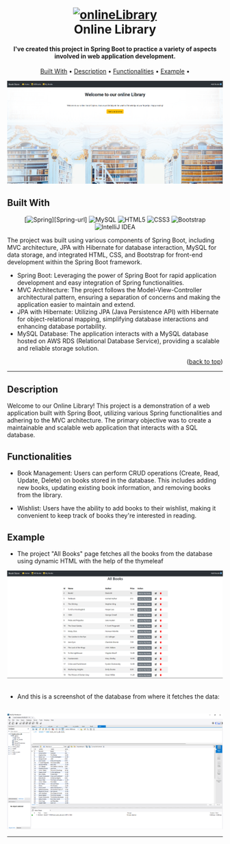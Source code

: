 
<h1 align="center">
  <br>
  <a href="http://www.amitmerchant.com/electron-markdownify"><img src="https://cdn-icons-png.flaticon.com/512/2888/2888404.png" alt="onlineLibrary" width="200"></a>
  <br>
  Online Library
  <br>
</h1>

<h4 align="center">I've created this project in Spring Boot to practice a variety of aspects involved in web application development.</h4>


<p align="center">
  <a href="#built-with">Built With</a> •
  <a href="#description">Description</a> •
  <a href="#functionalities">Functionalities</a> •
  <a href="#example">Example</a> •
</p>

![screenshot](https://github.com/DaVinci0003/LibraryDemo/blob/main/images/img.png)

## Built With

<div align="center">
  
[![Spring][Spring-Boot]][Spring-url]
![MySQL](https://img.shields.io/badge/mysql-4479A1.svg?style=for-the-badge&logo=mysql&logoColor=white)
![HTML5](https://img.shields.io/badge/html5-%23E34F26.svg?style=for-the-badge&logo=html5&logoColor=white)
![CSS3](https://img.shields.io/badge/css3-%231572B6.svg?style=for-the-badge&logo=css3&logoColor=white)
![Bootstrap](https://img.shields.io/badge/bootstrap-%238511FA.svg?style=for-the-badge&logo=bootstrap&logoColor=white)
![IntelliJ IDEA](https://img.shields.io/badge/IntelliJIDEA-000000.svg?style=for-the-badge&logo=intellij-idea&logoColor=white)

</div>

 The project was built using various components of Spring Boot, including MVC architecture, JPA with Hibernate for database interaction, MySQL for data storage, and integrated HTML, CSS, and Bootstrap for front-end development within the Spring Boot framework.

 * Spring Boot: Leveraging the power of Spring Boot for rapid application development and easy integration of Spring functionalities.
 * MVC Architecture: The project follows the Model-View-Controller architectural pattern, ensuring a separation of concerns and making the application easier to maintain and extend.
 * JPA with Hibernate: Utilizing JPA (Java Persistence API) with Hibernate for object-relational mapping, simplifying database interactions and enhancing database portability.
 * MySQL Database: The application interacts with a MySQL database hosted on AWS RDS (Relational Database Service), providing a scalable and reliable storage solution.


<p align="right">(<a href="#readme-top">back to top</a>)</p>

---


## Description
Welcome to our Online Library! This project is a demonstration of a web application built with Spring Boot, utilizing various Spring functionalities and adhering to the MVC architecture. The primary objective was to create a maintainable and scalable web application that interacts with a SQL database.

## Functionalities

* Book Management: Users can perform CRUD operations (Create, Read, Update, Delete) on books stored in the database. This includes adding new books, updating existing book information, and removing books from the library.

* Wishlist: Users have the ability to add books to their wishlist, making it convenient to keep track of books they're interested in reading.

## Example

* The project "All Books" page fetches all the books from the database using dynamic HTML with the help of the thymeleaf 

<div align="center">
<img src="https://github.com/DaVinci0003/LibraryDemo/blob/main/images/AllBooks-example.png" alt="onlineLibrary" width="700px">  
</div>

<br>

* And this is a screenshot of the database from where it fetches the data:

<br>

<div align="center">
<img src="https://github.com/DaVinci0003/LibraryDemo/blob/main/images/MySQL-example.png" alt="onlineLibrary" width="700px">
</div>

---

[product-screenshot]: images/screenshot.png
[Spring-Boot]: https://img.shields.io/badge/spring-%236DB33F.svg?style=for-the-badge&logo=spring&logoColor=white

